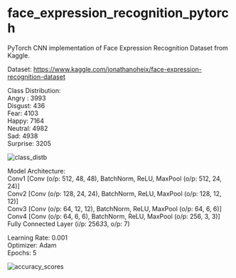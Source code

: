 # face_expression_recognition_pytorch
PyTorch CNN implementation of Face Expression Recognition Dataset from Kaggle.

Dataset: https://www.kaggle.com/jonathanoheix/face-expression-recognition-dataset

Class Distribution: <br/>
Angry : 3993 <br/>
Disgust: 436 <br/>
Fear: 4103 <br/>
Happy: 7164 <br/>
Neutral: 4982 <br/>
Sad: 4938 <br/>
Surprise: 3205 <br/>

![class_distb](https://user-images.githubusercontent.com/14051949/150709223-07234955-68b4-4046-8706-1f84592e5046.png)


Model Architecture: <br/>
Conv1 [Conv (o/p: 512, 48, 48), BatchNorm, ReLU, MaxPool (o/p: 512, 24, 24)] <br/>
Conv2 [Conv (o/p: 128, 24, 24), BatchNorm, ReLU, MaxPool (o/p: 128, 12, 12)] <br/>
Conv3 [Conv (o/p: 64, 12, 12), BatchNorm, ReLU, MaxPool (o/p: 64, 6, 6)] <br/>
Conv4 [Conv (o/p: 64, 6, 6), BatchNorm, ReLU, MaxPool (o/p: 256, 3, 3)] <br/>
Fully Connected Layer (i/p: 256*3*3, o/p: 7) <br/>

Learning Rate: 0.001 <br/>
Optimizer: Adam <br/>
Epochs: 5 <br/>

![accuracy_scores](https://user-images.githubusercontent.com/14051949/150709279-a240e42c-f745-4931-9f40-26591601c91b.png)
